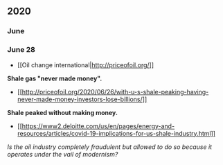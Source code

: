 ## 2020

### June

### June 28

* [[Oil change international|http://priceofoil.org/]]

**Shale gas "never made money".**

* [[http://priceofoil.org/2020/06/26/with-u-s-shale-peaking-having-never-made-money-investors-lose-billions/]]

**Shale peaked without making money.**

* [[https://www2.deloitte.com/us/en/pages/energy-and-resources/articles/covid-19-implications-for-us-shale-industry.html]]

*Is the oil industry completely fraudulent but allowed to do so because it operates under the vail of modernism?*